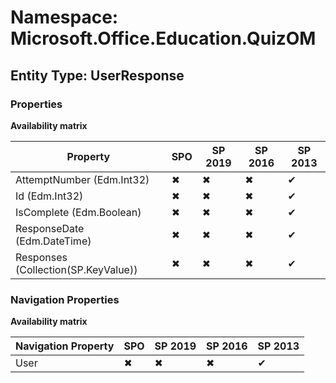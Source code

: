 # Namespace: Microsoft.Office.Education.QuizOM
## Entity Type: UserResponse

### Properties

**Availability matrix**

Property | SPO | SP 2019 | SP 2016 | SP 2013
----------|-----|---------|---------|--------
AttemptNumber (Edm.Int32) | ✖ | ✖ | ✖ | ✔
Id (Edm.Int32) | ✖ | ✖ | ✖ | ✔
IsComplete (Edm.Boolean) | ✖ | ✖ | ✖ | ✔
ResponseDate (Edm.DateTime) | ✖ | ✖ | ✖ | ✔
Responses (Collection(SP.KeyValue)) | ✖ | ✖ | ✖ | ✔

### Navigation Properties

**Availability matrix**

Navigation Property | SPO | SP 2019 | SP 2016 | SP 2013
----------|-----|---------|---------|--------
User | ✖ | ✖ | ✖ | ✔
